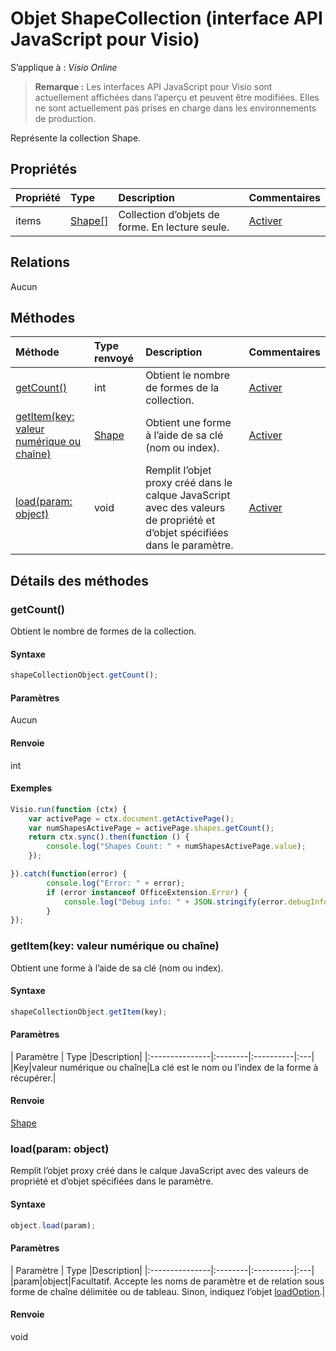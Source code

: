 # <a name="shapecollection-object-javascript-api-for-visio"></a>Objet ShapeCollection (interface API JavaScript pour Visio)

S’applique à : _Visio Online_

>**Remarque :** Les interfaces API JavaScript pour Visio sont actuellement affichées dans l’aperçu et peuvent être modifiées. Elles ne sont actuellement pas prises en charge dans les environnements de production.

Représente la collection Shape.

## <a name="properties"></a>Propriétés

| Propriété       | Type    |Description| Commentaires|
|:---------------|:--------|:----------|:---|
|items|[Shape[]](shape.md)|Collection d’objets de forme. En lecture seule.|[Activer](https://github.com/OfficeDev/office-js-docs/issues/new?title=Visio-shapeCollection-items)|

## <a name="relationships"></a>Relations
Aucun


## <a name="methods"></a>Méthodes

| Méthode           | Type renvoyé    |Description| Commentaires|
|:---------------|:--------|:----------|:---|
|[getCount()](#getcount)|int|Obtient le nombre de formes de la collection.|[Activer](https://github.com/OfficeDev/office-js-docs/issues/new?title=Visio-shapeCollection-getCount)|
|[getItem(key: valeur numérique ou chaîne)](#getitemkey-number-or-string)|[Shape](shape.md)|Obtient une forme à l’aide de sa clé (nom ou index).|[Activer](https://github.com/OfficeDev/office-js-docs/issues/new?title=Visio-shapeCollection-getItem)|
|[load(param: object)](#loadparam-object)|void|Remplit l’objet proxy créé dans le calque JavaScript avec des valeurs de propriété et d’objet spécifiées dans le paramètre.|[Activer](https://github.com/OfficeDev/office-js-docs/issues/new?title=Visio-shapeCollection-load)|

## <a name="method-details"></a>Détails des méthodes


### <a name="getcount"></a>getCount()
Obtient le nombre de formes de la collection.

#### <a name="syntax"></a>Syntaxe
```js
shapeCollectionObject.getCount();
```

#### <a name="parameters"></a>Paramètres
Aucun

#### <a name="returns"></a>Renvoie
int

#### <a name="examples"></a>Exemples
```js
Visio.run(function (ctx) { 
    var activePage = ctx.document.getActivePage();
    var numShapesActivePage = activePage.shapes.getCount();
    return ctx.sync().then(function () {
        console.log("Shapes Count: " + numShapesActivePage.value);
    });

}).catch(function(error) {
        console.log("Error: " + error);
        if (error instanceof OfficeExtension.Error) {
            console.log("Debug info: " + JSON.stringify(error.debugInfo));
        }
});
```

### <a name="getitemkey-number-or-string"></a>getItem(key: valeur numérique ou chaîne)
Obtient une forme à l’aide de sa clé (nom ou index).

#### <a name="syntax"></a>Syntaxe
```js
shapeCollectionObject.getItem(key);
```

#### <a name="parameters"></a>Paramètres
| Paramètre       | Type    |Description|
|:---------------|:--------|:----------|:---|
|Key|valeur numérique ou chaîne|La clé est le nom ou l’index de la forme à récupérer.|

#### <a name="returns"></a>Renvoie
[Shape](shape.md)

### <a name="loadparam-object"></a>load(param: object)
Remplit l’objet proxy créé dans le calque JavaScript avec des valeurs de propriété et d’objet spécifiées dans le paramètre.

#### <a name="syntax"></a>Syntaxe
```js
object.load(param);
```

#### <a name="parameters"></a>Paramètres
| Paramètre       | Type    |Description|
|:---------------|:--------|:----------|:---|
|param|object|Facultatif. Accepte les noms de paramètre et de relation sous forme de chaîne délimitée ou de tableau. Sinon, indiquez l’objet [loadOption](loadoption.md).|

#### <a name="returns"></a>Renvoie
void
